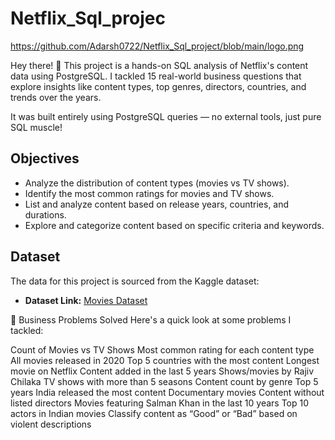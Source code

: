 # Netflix_Sql_projec

https://github.com/Adarsh0722/Netflix_Sql_project/blob/main/logo.png

Hey there! 👋
This project is a hands-on SQL analysis of Netflix's content data using PostgreSQL. I tackled 15 real-world business questions that explore insights like content types, top genres, directors, countries, and trends over the years.

It was built entirely using PostgreSQL queries — no external tools, just pure SQL muscle!

## Objectives

- Analyze the distribution of content types (movies vs TV shows).
- Identify the most common ratings for movies and TV shows.
- List and analyze content based on release years, countries, and durations.
- Explore and categorize content based on specific criteria and keywords.

## Dataset

The data for this project is sourced from the Kaggle dataset:

- **Dataset Link:** [Movies Dataset](https://www.kaggle.com/datasets/shivamb/netflix-shows?resource=download)

🧠 Business Problems Solved
Here's a quick look at some problems I tackled:

Count of Movies vs TV Shows
Most common rating for each content type
All movies released in 2020
Top 5 countries with the most content
Longest movie on Netflix
Content added in the last 5 years
Shows/movies by Rajiv Chilaka
TV shows with more than 5 seasons
Content count by genre
Top 5 years India released the most content
Documentary movies
Content without listed directors
Movies featuring Salman Khan in the last 10 years
Top 10 actors in Indian movies
Classify content as “Good” or “Bad” based on violent descriptions


